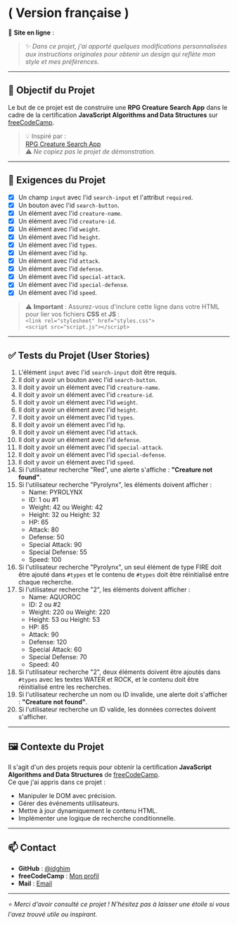 #  ( Version française )

🔗 **Site en ligne** : []()

> ✨ *Dans ce projet, j'ai apporté quelques modifications personnalisées aux instructions originales pour obtenir un design qui reflète mon style et mes préférences.*

---

## 🎯 Objectif du Projet

Le but de ce projet est de construire une **RPG Creature Search App** dans le cadre de la certification **JavaScript Algorithms and Data Structures** sur [freeCodeCamp](https://www.freecodecamp.org/).

> 💡 Inspiré par :  
[RPG Creature Search App](https://rpg-creature-search-app.freecodecamp.rocks/)  
⚠️ *Ne copiez pas le projet de démonstration.*

---

## 📌 Exigences du Projet

- [x] Un champ `input` avec l'id `search-input` et l'attribut `required`.
- [x] Un bouton avec l'id `search-button`.
- [x] Un élément avec l'id `creature-name`.
- [x] Un élément avec l'id `creature-id`.
- [x] Un élément avec l'id `weight`.
- [x] Un élément avec l'id `height`.
- [x] Un élément avec l'id `types`.
- [x] Un élément avec l'id `hp`.
- [x] Un élément avec l'id `attack`.
- [x] Un élément avec l'id `defense`.
- [x] Un élément avec l'id `special-attack`.
- [x] Un élément avec l'id `special-defense`.
- [x] Un élément avec l'id `speed`.

> ⚠️ **Important** : Assurez-vous d'inclure cette ligne dans votre HTML pour lier vos fichiers **CSS** et **JS** :  
> `<link rel="stylesheet" href="styles.css">`  
> `<script src="script.js"></script>`

---

## ✅ Tests du Projet (User Stories)

1. L'élément `input` avec l'id `search-input` doit être requis.
2. Il doit y avoir un bouton avec l'id `search-button`.
3. Il doit y avoir un élément avec l'id `creature-name`.
4. Il doit y avoir un élément avec l'id `creature-id`.
5. Il doit y avoir un élément avec l'id `weight`.
6. Il doit y avoir un élément avec l'id `height`.
7. Il doit y avoir un élément avec l'id `types`.
8. Il doit y avoir un élément avec l'id `hp`.
9. Il doit y avoir un élément avec l'id `attack`.
10. Il doit y avoir un élément avec l'id `defense`.
11. Il doit y avoir un élément avec l'id `special-attack`.
12. Il doit y avoir un élément avec l'id `special-defense`.
13. Il doit y avoir un élément avec l'id `speed`.
14. Si l'utilisateur recherche "Red", une alerte s'affiche : **"Creature not found"**.
15. Si l'utilisateur recherche "Pyrolynx", les éléments doivent afficher :  
    - Name: PYROLYNX  
    - ID: 1 ou #1  
    - Weight: 42 ou Weight: 42  
    - Height: 32 ou Height: 32  
    - HP: 65  
    - Attack: 80  
    - Defense: 50  
    - Special Attack: 90  
    - Special Defense: 55  
    - Speed: 100
16. Si l'utilisateur recherche "Pyrolynx", un seul élément de type FIRE doit être ajouté dans `#types` et le contenu de `#types` doit être réinitialisé entre chaque recherche.
17. Si l'utilisateur recherche "2", les éléments doivent afficher :  
    - Name: AQUOROC  
    - ID: 2 ou #2  
    - Weight: 220 ou Weight: 220  
    - Height: 53 ou Height: 53  
    - HP: 85  
    - Attack: 90  
    - Defense: 120  
    - Special Attack: 60  
    - Special Defense: 70  
    - Speed: 40
18. Si l'utilisateur recherche "2", deux éléments doivent être ajoutés dans `#types` avec les textes WATER et ROCK, et le contenu doit être réinitialisé entre les recherches.
19. Si l'utilisateur recherche un nom ou ID invalide, une alerte doit s'afficher : **"Creature not found"**.
20. Si l'utilisateur recherche un ID valide, les données correctes doivent s'afficher.

---

## 🖼️ Contexte du Projet

Il s'agit d'un des projets requis pour obtenir la certification **JavaScript Algorithms and Data Structures** de [freeCodeCamp](https://www.freecodecamp.org/).  
Ce que j'ai appris dans ce projet :

- Manipuler le DOM avec précision.
- Gérer des événements utilisateurs.
- Mettre à jour dynamiquement le contenu HTML.
- Implémenter une logique de recherche conditionnelle.

---

## 📫 Contact

- **GitHub** : [@idghim](https://github.com/idghim)  
- **freeCodeCamp** : [Mon profil](https://www.freecodecamp.org/IchemD)
- **Mail** : [Email](mailto:ichemdghim@gmail.com)

---

⭐ *Merci d'avoir consulté ce projet ! N'hésitez pas à laisser une étoile si vous l'avez trouvé utile ou inspirant.*
